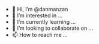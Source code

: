- 👋 Hi, I’m @danmanzan
- 👀 I’m interested in ...
- 🌱 I’m currently learning ...
- 💞️ I’m looking to collaborate on ...
- 📫 How to reach me ...

<!---
danmanzan/danmanzan is a ✨ special ✨ repository because its `README.md` (this file) appears on your GitHub profile.
You can click the Preview link to take a look at your changes.
--->
